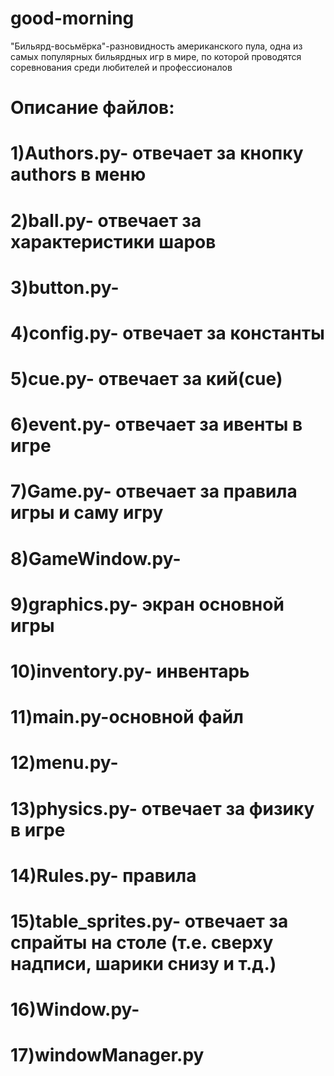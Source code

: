 # good-morning
"Бильярд-восьмёрка"-разновидность американского пула, одна из самых популярных бильярдных игр в мире, по которой проводятся соревнования среди любителей и профессионалов 
# Описание файлов:
# 1)Authors.py- отвечает за кнопку authors в меню
# 2)ball.py- отвечает за характеристики шаров
# 3)button.py-
# 4)config.py- отвечает за константы 
# 5)cue.py- отвечает за кий(cue)
# 6)event.py- отвечает за ивенты в игре
# 7)Game.py- отвечает за правила игры и саму игру
# 8)GameWindow.py-
# 9)graphics.py- экран основной игры
# 10)inventory.py- инвентарь
# 11)main.py-основной файл
# 12)menu.py-
# 13)physics.py- отвечает за физику в игре
# 14)Rules.py- правила
# 15)table_sprites.py- отвечает за спрайты на столе (т.е. сверху надписи, шарики снизу и т.д.)
# 16)Window.py-
# 17)windowManager.py